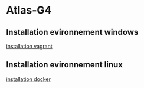# Atlas-G4



## Installation evironnement windows

[installation vagrant](VAGRANT.md)


## Installation evironnement linux

[installation docker](DOCKER.md)
